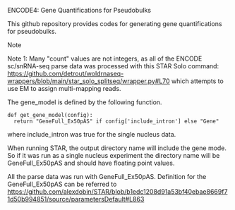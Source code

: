 ENCODE4: Gene Quantifications for Pseudobulks

This github repository provides codes for generating gene quantifications for pseudobulks.

Note

Note 1: Many "count" values are not integers, as all of the ENCODE sc/snRNA-seq parse data was processed with this STAR Solo command: https://github.com/detrout/woldrnaseq-wrappers/blob/main/star_solo_splitseq/wrapper.py#L70 which attempts to use EM to assign multi-mapping reads.

The gene_model is defined by the following function. 

```
def get_gene_model(config):
  return "GeneFull_Ex50pAS" if config['include_intron'] else "Gene"
```

where include_intron was true for the single nucleus data.

When running STAR, the output directory name will include the gene mode. So if it was run as a single nucleus experiment the directory name will be GeneFull_Ex50pAS and should have floating point values.

All the parse data was run with GeneFull_Ex50pAS. Definition for the GeneFull_Ex50pAS can be referred to https://github.com/alexdobin/STAR/blob/b1edc1208d91a53bf40ebae8669f71d50b994851/source/parametersDefault#L863
